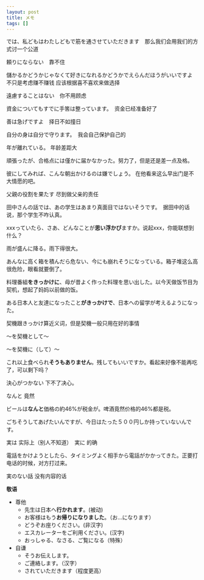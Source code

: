 ```yaml
---
layout: post
title: メモ
tags: []
---
```


では、私どもはわたしどもで筋を通させていただきます　那么我们会用我们的方式讨一个公道

頼りにならない　靠不住

儲かるかどうかじゃなくて好きになれるかどうかでえらんだほうがいいですよ   不只是考虑赚不赚钱 应该根据喜不喜欢来做选择

遠慮することはない　你不用顾虑

資金についてもすでに手筈は整っています。　资金已经准备好了

<!-- more -->

善は急げですよ　择日不如撞日

自分の身は自分で守ります。　我会自己保护自己的

年が離れている。	年龄差距大

頑張ったが、合格点には僅かに届かなかった。努力了，但是还是差一点及格。

彼にしてみれば、こんな朝出かけるのは嫌でしょう。 在他看来这么早出门是不大情愿的吧。

父親の役割を果たす	尽到做父亲的责任

田中さんの話では、あの学生はあまり真面目ではないそうです。　据田中的话说，那个学生不咋认真。

xxxっていたら、さあ、どんなことが**思い浮かび**ますか。说起xxx，你能联想到什么？

雨が盛んに降る。雨下得很大。 

あんなに高く箱を積んだら危ない、今にも崩れそうになっている。箱子堆这么高很危险，眼看就要倒了。

料理番組**をきっかけに**、母が昔よく作った料理を思い出した。以今天做饭节目为契机，想起了妈妈以前做的饭。

ある日本人と友達になったこと**がきっかけで**、日本への留学が考えるようになった。

契機跟きっかけ算近义词，但是契機一般只用在好的事情

～を契機として～

～を契機に（して）～

これ以上食べられ**そうもありません**。残してもいいですか。看起来好像不能再吃了，可以剩下吗？

決心がつかない	下不了决心。

なんと	竟然

ビールは**なんと**価格の約46%が税金が。啤酒竟然价格的46%都是税。

ごちそうしてあげたいんですが、今日はたった５００円しか持っていないんです。

実は	实际上（别人不知道）　実に	的确

電話をかけようとしたら、タイミングよく相手から電話がかかってきた。正要打电话的时候，对方打过来。

実のない話	没有内容的话

**敬语**

- 尊他
  - 先生は日本へ**行かれます**。(被动)
  - お客様はもう**お帰りになりました**。（お…になります）
  - どうぞお座りください。(非汉字)
  - エスカレーターをご利用ください。(汉字)
  - おっしゃる、なさる、ご覧になる（特殊）
- 自谦
  - そうお伝えします。
  - ご連絡します。（汉字）
  - されていただきます（程度更高）